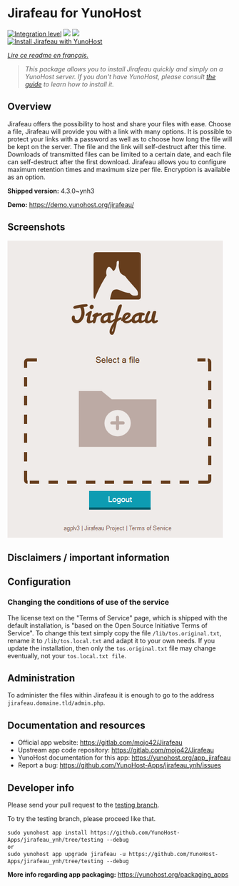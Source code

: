 <!--
N.B.: This README was automatically generated by https://github.com/YunoHost/apps/tree/master/tools/README-generator
It shall NOT be edited by hand.
-->

# Jirafeau for YunoHost

[![Integration level](https://dash.yunohost.org/integration/jirafeau.svg)](https://dash.yunohost.org/appci/app/jirafeau) ![](https://ci-apps.yunohost.org/ci/badges/jirafeau.status.svg) ![](https://ci-apps.yunohost.org/ci/badges/jirafeau.maintain.svg)  
[![Install Jirafeau with YunoHost](https://install-app.yunohost.org/install-with-yunohost.svg)](https://install-app.yunohost.org/?app=jirafeau)

*[Lire ce readme en français.](./README_fr.md)*

> *This package allows you to install Jirafeau quickly and simply on a YunoHost server.
If you don't have YunoHost, please consult [the guide](https://yunohost.org/#/install) to learn how to install it.*

## Overview

Jirafeau offers the possibility to host and share your files with ease. Choose a file, Jirafeau will provide you with a link with many options. It is possible to protect your links with a password as well as to choose how long the file will be kept on the server. The file and the link will self-destruct after this time. Downloads of transmitted files can be limited to a certain date, and each file can self-destruct after the first download. Jirafeau allows you to configure maximum retention times and maximum size per file. Encryption is available as an option.


**Shipped version:** 4.3.0~ynh3

**Demo:** https://demo.yunohost.org/jirafeau/

## Screenshots

![](./doc/screenshots/TPjh48P.png)

## Disclaimers / important information

## Configuration

### Changing the conditions of use of the service

The license text on the "Terms of Service" page, which is shipped with the default installation, is "based on the Open Source Initiative Terms of Service". To change this text simply copy the file `/lib/tos.original.txt`, rename it to `/lib/tos.local.txt` and adapt it to your own needs. If you update the installation, then only the `tos.original.txt` file may change eventually, not your `tos.local.txt file`.

## Administration

To administer the files within Jirafeau it is enough to go to the address `jirafeau.domaine.tld/admin.php`.
## Documentation and resources

* Official app website: https://gitlab.com/mojo42/Jirafeau
* Upstream app code repository: https://gitlab.com/mojo42/Jirafeau
* YunoHost documentation for this app: https://yunohost.org/app_jirafeau
* Report a bug: https://github.com/YunoHost-Apps/jirafeau_ynh/issues

## Developer info

Please send your pull request to the [testing branch](https://github.com/YunoHost-Apps/jirafeau_ynh/tree/testing).

To try the testing branch, please proceed like that.
```
sudo yunohost app install https://github.com/YunoHost-Apps/jirafeau_ynh/tree/testing --debug
or
sudo yunohost app upgrade jirafeau -u https://github.com/YunoHost-Apps/jirafeau_ynh/tree/testing --debug
```

**More info regarding app packaging:** https://yunohost.org/packaging_apps